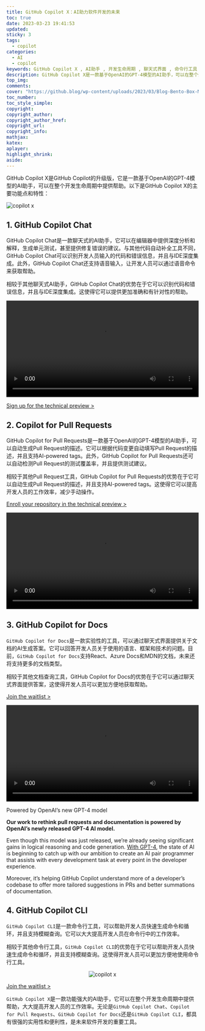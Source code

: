 ```yaml
---
title: GitHub Copilot X：AI助力软件开发的未来
toc: true
date: 2023-03-23 19:41:53
updated:
sticky: 3
tags:
  - copilot
categories:
  - AI
  - copilot
keywords: GitHub Copilot X , AI助手 , 开发生命周期 , 聊天式界面 , 命令行工具
description: GitHub Copilot X是一款基于OpenAI的GPT-4模型的AI助手，可以在整个开发生命周期中提供帮助。它包括GitHub Copilot Chat、Copilot for Pull Requests、GitHub Copilot for Docs和GitHub Copilot CLI四个部分，分别提供聊天式界面、自动生成Pull Request的描述、文档查询和命令行工具等功能。无论是哪个部分，都具有很强的实用性和便利性，是未来软件开发的重要工具。
top_img:
comments:
cover: "https://github.blog/wp-content/uploads/2023/03/Blog-Bento-Box-Metrics.png?w=1536"
toc_number:
toc_style_simple:
copyright:
copyright_author:
copyright_author_href:
copyright_url:
copyright_info:
mathjax:
katex:
aplayer:
highlight_shrink:
aside:
---
```


GitHub Copilot X是GitHub Copilot的升级版，它是一款基于OpenAI的GPT-4模型的AI助手，可以在整个开发生命周期中提供帮助。以下是GitHub Copilot X的主要功能点和特性：

<div style="width: 100%;"> 
  <img src="https://github.blog/wp-content/uploads/2023/03/Blog-Bento-Box-Metrics.png?w=1536" alt="copilot x">
</div>

## 1. GitHub Copilot Chat
GitHub Copilot Chat是一款聊天式的AI助手，它可以在编辑器中提供深度分析和解释，生成单元测试，甚至提供修复错误的建议。与其他代码自动补全工具不同，GitHub Copilot Chat可以识别开发人员输入的代码和错误信息，并且与IDE深度集成。此外，GitHub Copilot Chat还支持语音输入，让开发人员可以通过语音命令来获取帮助。

相较于其他聊天式AI助手，GitHub Copilot Chat的优势在于它可以识别代码和错误信息，并且与IDE深度集成。这使得它可以提供更加准确和有针对性的帮助。

<video controls width="100%" height="auto">
  <source src="https://github.blog/wp-content/uploads/2023/03/01-Copilot-Chat-Debug-Blog.mp4?_=1" type="video/mp4">
</video>

<a href="https://github.com/github-copilot/chat_waitlist_signup">Sign up for the technical preview &gt;</a>

## 2. Copilot for Pull Requests
GitHub Copilot for Pull Requests是一款基于OpenAI的GPT-4模型的AI助手，可以自动生成Pull Request的描述。它可以根据代码变更自动填写Pull Request的描述，并且支持AI-powered tags。此外，GitHub Copilot for Pull Requests还可以自动检测Pull Request的测试覆盖率，并且提供测试建议。

相较于其他Pull Request工具，GitHub Copilot for Pull Requests的优势在于它可以自动生成Pull Request的描述，并且支持AI-powered tags。这使得它可以提高开发人员的工作效率，减少手动操作。

<p><a href="https://copilot4prs.githubnext.com/login">Enroll your repository in the technical preview &gt;</a></p>

<video controls width="100%" height="auto">
  <source src="https://github.blog/wp-content/uploads/2023/03/02-Copilot-for-PRs-Ghost-Text-Blog.mp4?_=2" type="video/mp4">
</video>

## 3. GitHub Copilot for Docs
`GitHub Copilot for Docs`是一款实验性的工具，可以通过聊天式界面提供关于文档的AI生成答案。它可以回答开发人员关于使用的语言、框架和技术的问题。目前，`GitHub Copilot for Docs`支持React、Azure Docs和MDN的文档，未来还将支持更多的文档类型。

相较于其他文档查询工具，GitHub Copilot for Docs的优势在于它可以通过聊天式界面提供答案，这使得开发人员可以更加方便地获取帮助。


<p><a href="https://githubnext.com/projects/copilot-for-docs">Join the waitlist &gt;</a></p>

<video controls width="100%" height="auto">
  <source src="https://github.blog/wp-content/uploads/2023/03/04-Copilot-for-Docs-Blog-1.mp4?_=4" type="video/mp4">
</video>


<aside class="p-4 p-md-6 post-aside--large"><p class="h5-mktg gh-aside-title">Powered by OpenAI’s new GPT-4 model</p><p><strong>Our work to rethink pull requests and documentation is powered by OpenAI’s newly released GPT-4 AI model. </strong></p>
<p>Even though this model was just released, we’re already seeing significant gains in logical reasoning and code generation. <a href="https://openai.com/product/gpt-4">With GPT-4</a>, the state of AI is beginning to catch up with our ambition to create an AI pair programmer that assists with every development task at every point in the developer experience.</p>
<p>Moreover, it’s helping GitHub Copilot understand more of a developer’s codebase to offer more tailored suggestions in PRs and better summations of documentation.</p>
</aside>



## 4. GitHub Copilot CLI
`GitHub Copilot CLI`是一款命令行工具，可以帮助开发人员快速生成命令和循环，并且支持模糊查询。它可以大大提高开发人员在命令行中的工作效率。

相较于其他命令行工具，`GitHub Copilot CLI`的优势在于它可以帮助开发人员快速生成命令和循环，并且支持模糊查询。这使得开发人员可以更加方便地使用命令行工具。

<style>
  .img-container {
    display: flex;
    justify-content: center;
    align-items: center;
    height: auto;
  }
  
  img {
      max-width: 100%;
    max-height: 100%;
    height: auto;
  }
</style>

<div class="img-container">
  <img src="https://github.blog/wp-content/uploads/2023/03/Copilot-CLI-1.png?w=1536" alt="copilot x">
</div>


<p><a href="https://githubnext.com/projects/copilot-cli/">Join the waitlist &gt;</a></p>


`GitHub Copilot X`是一款功能强大的AI助手，它可以在整个开发生命周期中提供帮助，大大提高开发人员的工作效率。无论是`GitHub Copilot Chat`、`Copilot for Pull Requests`、`GitHub Copilot for Docs`还是`GitHub Copilot CLI`，都具有很强的实用性和便利性，是未来软件开发的重要工具。